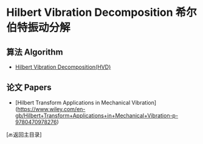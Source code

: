 # Hilbert Vibration Decomposition 希尔伯特振动分解

## 算法 Algorithm
* [Hilbert Vibration Decomposition(HVD)](https://ht.net.technion.ac.il/)

## 论文 Papers 

- [Hilbert Transform Applications in Mechanical Vibration]
(https://www.wiley.com/en-gb/Hilbert+Transform+Applications+in+Mechanical+Vibration-p-9780470978276)

[:back:返回主目录]
